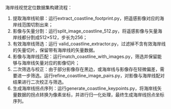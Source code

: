 海岸线视觉定位数据集构建流程：
1. 提取海岸线轮廓：运行extract_coastline_footprint.py，把遥感影像对应的海岸线范围切割出来；
2. 影像与矢量分割：运行split_image_coastline_512.py，将遥感影像与矢量海岸线都分割成512×512，步长为256；
3. 有效海岸线筛选：运行 valid_coastline_extractor.py，过滤掉不含有效海岸线的矢量切片，保留带有海岸线的矢量数据。
4. 影像与海岸线匹配：运行match_coastline_with_images.py，筛选并保留能够与海岸线矢量对应的影像切片；
5. 二次筛选与校正：由于部分影像存在黑边，或海岸线与影像存在轻微偏差，需要进一步筛选。运行refine_coastline_image_pairs.py，对影像与海岸线配对结果进行二次校正与筛选。
6. 生成海岸线拐点序列：运行generate_coastline_keypoints.py，将海岸线矢量数据的拐点转换为像素坐标，并进行归一化处理，最终生成海岸线拐点坐标序列。
